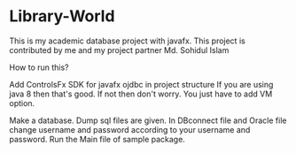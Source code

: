 # Library-World
This is my academic database project with javafx. This project is contributed by me and my project partner Md. Sohidul Islam

How to run this?

Add ControlsFx SDK for javafx ojdbc in project structure If you are using java 8 then that's good. If not then don't worry. You just have to add VM option.

Make a database. Dump sql files are given. In DBconnect file and Oracle file change username and password according to your username and password. Run the Main file of sample package.
